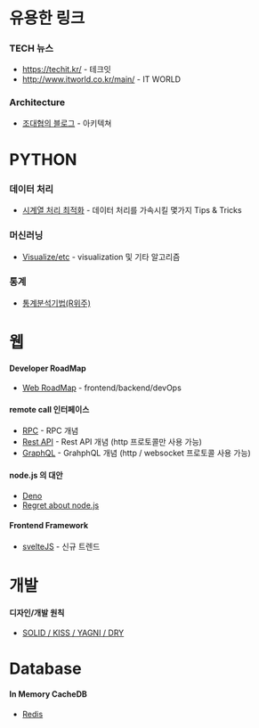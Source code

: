 # 유용한 링크


### TECH 뉴스

* https://techit.kr/ - 테크잇
* http://www.itworld.co.kr/main/ - IT WORLD

### Architecture

 * [조대협의 블로그](https://bcho.tistory.com/) - 아키텍쳐

# PYTHON

### 데이터 처리

* [시계열 처리 최적화](https://medium.com/qraft/%ED%8C%8C%EC%9D%B4%EC%8D%AC-%EA%B8%88%EC%9C%B5-%EC%8B%9C%EA%B2%8C%EC%97%B4-%EC%B2%98%EB%A6%AC-%EC%B5%9C%EC%A0%81%ED%99%94%ED%95%98%EA%B8%B0-571b4d716a2e) - 데이터 처리를 가속시킬 몇가지 Tips & Tricks



### 머신러닝

* [Visualize/etc](https://jehyunlee.github.io/categories/Python/Data-Science/) - visualization 및 기타 알고리즘


### 통계

* [통계분석기법(R위주)](https://rsas.tistory.com/)


# 웹
#### Developer RoadMap
* [Web RoadMap](https://github.com/kamranahmedse/developer-roadmap) - frontend/backend/devOps

#### remote call 인터페이스
* [RPC](https://nesoy.github.io/articles/2019-07/RPC) - RPC 개념
* [Rest API](https://medium.com/@dydrlaks/rest-api-3e424716bab) - Rest API 개념 (http 프로토콜만 사용 가능)
* [GraphQL](https://tech.kakao.com/2019/08/01/graphql-basic/) - GrahphQL 개념 (http / websocket 프로토콜 사용 가능)

#### node.js 의 대안
* [Deno](https://han41858.tistory.com/50)
* [Regret about node.js](https://www.youtube.com/watch?v=M3BM9TB-8yA)


#### Frontend Framework
* [svelteJS](https://heropy.blog/2019/09/29/svelte/) - 신규 트렌드


# 개발
#### 디자인/개발 원칙
* [SOLID / KISS / YAGNI / DRY](https://hongjinhyeon.tistory.com/136?category=609133)


# Database
#### In Memory CacheDB
* [Redis](https://medium.com/garimoo/%EA%B0%9C%EB%B0%9C%EC%9E%90%EB%A5%BC-%EC%9C%84%ED%95%9C-%EB%A0%88%EB%94%94%EC%8A%A4-%ED%8A%9C%ED%86%A0%EB%A6%AC%EC%96%BC-01-92aaa24ca8cc)
